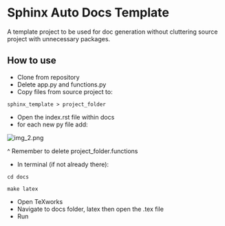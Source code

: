 # Sphinx Auto Docs Template
A template project to be used for doc generation without cluttering source project with unnecessary packages.

## How to use

- Clone from repository
- Delete app.py and functions.py
- Copy files from source project to:

```sphinx_template > project_folder```

- Open the index.rst file within docs
- for each new py file add:


![img_2.png](img_2.png)
  

^ Remember to delete project_folder.functions

- In terminal (if not already there):

```
cd docs

make latex
```

- Open TeXworks 
- Navigate to docs folder, latex then open the .tex file
- Run